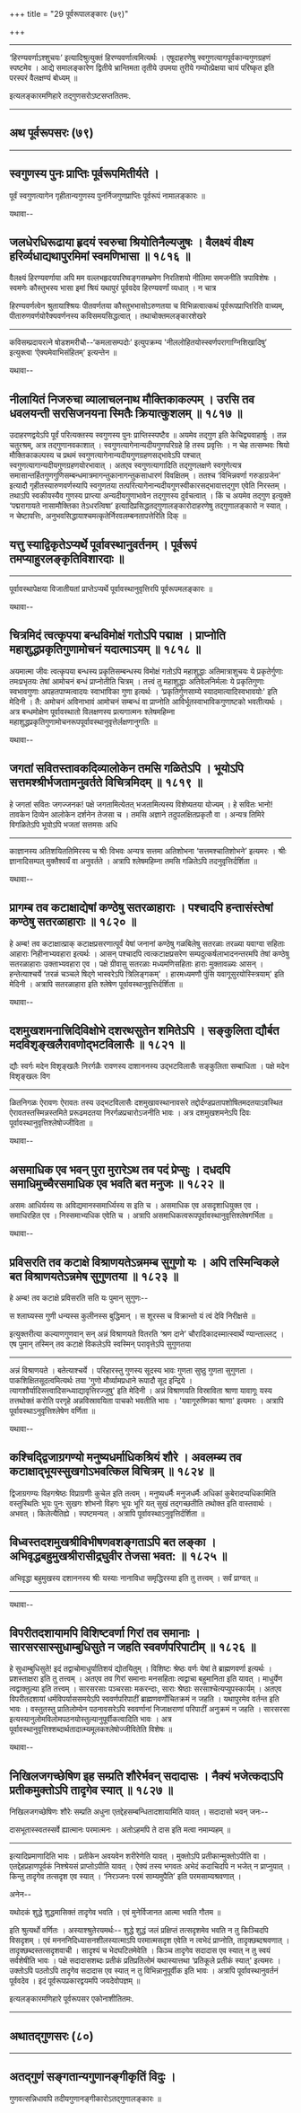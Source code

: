 +++
title = "29 पूर्वरूपालङ्कारः (७९)"

+++



_________


‘हिरण्यवर्णाऽश्शुचयः’ इत्यादिश्रुत्युक्तं हिरण्यवर्णात्वमित्यर्थः ।
एषूदाहरणेषु स्वगुणत्यागपूर्वकान्यगुणग्रहणं स्पष्टमेव । आद्ये समालङ्कारेण
द्वितीये भ्रान्तिमता तृतीये उपमया तुरीये गम्योत्प्रेक्षया चायं परिष्कृत
इति परस्परं वैलक्षण्यं बोध्यम् ॥

इत्यलङ्कारमणिहारे तद्गुणसरोऽष्टसप्ततितमः.


_________


## अथ पूर्वरूपसरः (७९)


_________




## स्वगुणस्य पुनः प्राप्तिः पूर्वरूपमितीर्यते ।

पूर्वं स्वगुणत्यागेन गृहीतान्यगुणस्य पुनर्निजगुणप्राप्तिः पूर्वरूपं
नामालङ्कारः ॥

यथावा--



## जलधेरधिरूढाया हृदयं स्वरुचा श्रियोतिनैल्यजुषः । वैलक्ष्यं वीक्ष्य हरिर्व्यधाद्यथापुरमिमां स्वमणिभासा ॥ १८१६ ॥

वैलक्ष्यं हिरण्यवर्णाया अपि मम वल्लभहृदयपरिष्वङ्गसम्भ्रमेण निरतिशयो
नीलिमा समजनीति त्रपाविशेषः । स्वमणेः कौस्तुभस्य भासा इमां श्रियं यथापुरं
पूर्ववदेव हिरण्यवर्णां व्यधात् । न चात्र

हिरण्यवर्णत्वेन श्रुतायाश्श्रियः पीतवर्णतया कौस्तुभभासोऽरुणतया च
विभिन्नत्वात्कथं पूर्वरूपप्राप्तिरिति वाच्यम्, पीतारुणवर्णयोरैक्यवर्णनस्य
कविसमयसिद्धत्वात् । तथाचोक्तमलङ्कारशेखरे


_________


कविसम्प्रदायरत्ने षोडशमरीचौ--‘कमलासम्पदोः’ इत्युपक्रम्य
'नीललोहितयोस्स्वर्णपरागाग्निशिखादिषु’ इत्युक्त्वा ‘ऐक्यमेवाभिसंहितम्’
इत्यन्तेन ॥

यथावा--



## नीलायितं निजरुचा व्यालाचलनाथ मौक्तिकाकल्पम् । उरसि तव धवलयन्ती सरसिजनयना स्मितैः क्रियात्कुशलम् ॥ १८१७ ॥

उदाहरणद्वयेऽपि पूर्वं परित्यक्तस्य स्वगुणस्य पुनः प्राप्तिस्स्पष्टैव ॥
अयमेव तद्गुण इति केचिद्व्यवाहार्षुः । तन्न चतुरश्रम्, अत्र
तद्गुणानवकाशात् । स्वगुणत्यागेनान्यदीयगुणपरिग्रहे हि तस्य प्रवृत्तिः । न
चेह तत्सम्भवः श्रियो मौक्तिकाकल्पस्य च प्रथमं
स्वगुणत्यागेनान्यदीयगुणग्रहणसद्भावेऽपि पश्चात्
स्वगुणत्यागान्यदीयगुणग्रहणयोरभावात् । अतएव स्वगुणत्यागादिति तद्गुणलक्षणे
स्वगुणेत्यत्र समासान्तर्हितगुणगुणिसम्बन्धमात्रमागन्तुकानागन्तुकसाधारणं
विवक्षितम् । ततश्च ‘विभिन्नवर्णा गरुडाग्रजेन' इत्यादौ
गृहीतस्यारुणवर्णस्यापि स्वगुणतया
तत्परित्यागेनान्यदीयगुणस्वीकारसद्भावात्तद्गुण एवेति निरस्तम् । तथाऽपि
स्वकीयस्यैव गुणस्य प्राप्त्या अन्यदीयगुणाभावेन तद्गुणस्य दुर्वचत्वात् ।
किं च अयमेव तद्गुण इत्युक्ते ‘पद्मरागायते नासामौक्तिका तेऽधरत्विषा’
इत्यादिप्रसिद्धतद्गुणालङ्कारोदाहरणेषु तद्गुणालङ्कारो न स्यात् । न
चेष्टापत्तिः, अनुभवसिद्धायाश्चमत्कृतेर्निरवलम्बनतापत्तेरिति दिक् ॥





## यत्तु स्याद्विकृतेऽप्यर्थे पूर्वावस्थानुवर्तनम् । पूर्वरूपं तमप्याहुरलङ्कृतिविशारदाः ॥


_________


पूर्वावस्थापेक्षया विजातीयतां प्राप्तेऽप्यर्थे पूर्वावस्थानुवृत्तिरपि
पूर्वरूपमलङ्कारः ॥

यथावा--



## चित्रमिदं त्वत्कृपया बन्धविमोक्षं गतोऽपि पद्माक्ष । प्राप्नोति महाशुद्धप्रकृतिगुणामोचनं यदात्माऽयम् ॥ १८१८ ॥

अयमात्मा जीवः त्वत्कृपया बन्धस्य प्रकृतिसम्बन्धस्य विमोक्षं गतोऽपि
महाशुद्धाः अतिमात्राशुचयः ये प्रकृतेर्गुणाः तमःप्रभृतयः तेषां आमोचनं
बन्धं प्राप्नोतीति चित्रम् । तत्त्वं तु महाशुद्धाः अतिवेलनिर्मलाः ये
प्रकृतिगुणाः स्वभावगुणाः अपहतपाप्मत्वादयः स्वाभाविका गुणा इत्यर्थः ।
‘प्रकृतिर्गुणसाम्ये स्यादमात्यादिस्वभावयोः' इति मेदिनी । तै: अमोचनं
अविनाभावं आमोचनं सम्बन्धं वा प्राप्नोति आविर्भूतस्वाभाविकगुणाष्टको
भवतीत्यर्थः । अत्र बन्धमोक्षेण पूर्वावस्थातो विलक्षणस्य प्रत्यगात्मनः
श्लेषमहिम्ना महाशुद्धप्रकृतिगुणामोचनरूपपूर्वावस्थानुवृत्तेर्लक्षणानुगतिः
॥

यथावा--



## जगतां सवितस्तावकदिव्यालोकेन तमसि गळितेऽपि । भूयोऽपि सत्तमश्श्रीर्भजतामनुवर्तते विचित्रमिदम् ॥ १८१९ ॥

हे जगतां सवितः जगज्जनक! पक्षे जगतामित्येतत् भजतामित्यस्य विशेष्यतया
योज्यम् । हे सवितः भानो! तावकेन दिव्येन आलोकेन दर्शनेन तेजसा च । तमसि
अज्ञाने तदुपलक्षितप्रकृतौ वा । अन्यत्र तिमिरे विगळितेऽपि भूयोऽपि भजतां
सत्तमसः अधि


_________


काज्ञानस्य अतिशयिततिमिरस्य च श्रीः विभवः अन्यत्र सत्तमा अतिशोभना
‘सत्तमश्चातिशोभने’ इत्यमरः । श्रीः ज्ञानादिसम्पत् मुक्तैश्वर्यं वा
अनुवर्तते । अत्रापि श्लेषमहिम्ना तमसि गळितेऽपि तदनुवृत्तिर्दर्शिता ॥

यथावा--



## प्रागम्ब तव कटाक्षाद्येषां कण्ठेषु सतरळाहाराः । पश्चादपि हन्तासंस्तेषां कण्ठेषु सतरळाहाराः ॥ १८२० ॥

हे अम्ब! तव कटाक्षात्प्राक् कटाक्षप्रसरणात्पूर्वं येषां जनानां कण्ठेषु
गळबिलेषु सतरळाः तरळ्या यवाग्वा सहिताः आहाराः निहीनाभ्यवहारा इत्यर्थः ।
आसन् पश्चादपि त्वत्कटाक्षप्रसरेण सम्पदुत्कर्षलाभादनन्तरमपि तेषां कण्ठेषु
सतरळाहाराः उक्ताभ्यवहारा एव । पक्षे ग्रीवासु सतरळाः मध्यमणिसहिताः हाराः
मुक्तावळ्यः आसन् । हन्तेत्याश्चर्ये ‘तरळं चञ्चले षिद्गे भास्वरेऽपि
त्रिलिङ्गकम्' । हारमध्यमणौ पुंसि यवागूसुरयोस्स्त्रियाम्' इति मेदिनी ।
अत्रापि सतरळाहारा इति श्लेषेण पूर्वावस्थानुवृत्तिर्दर्शिता ॥

यथावा--



## दशमुखशमनात्त्रिदिविक्षोभे दशरथसुतेन शमितेऽपि । सङ्कुलिता द्यौर्बत मदविशृङ्खलैरावणोद्भटविलासैः ॥ १८२१ ॥

द्यौः स्वर्गः मदेन विशृङ्खलैः निरर्गळैः रावणस्य दाशाननस्य उद्भटविलासैः
सङ्कुलिता सम्बाधिता । पक्षे मदेन विशृङ्खलः विग


_________


ळितनिगळः ऐरावणः ऐरावतः तस्य उद्भटविलासैः दशमुखावस्थानावसरे
तद्दोर्दण्डप्रतापशोषितमदतयाऽवस्थित ऐरावतस्तस्मिन्नस्तमिते प्ररूढमदतया
निरर्गळप्रचारोऽजनीति भावः । अत्र दशमुखशमनेऽपि दिवः
पूर्वावस्थानुवृत्तिश्लेषोज्जीविता ॥

यथावा--



## असमाधिक एव भवन् पुरा मुरारेऽथ तव पदं प्रेप्सुः । दधदपि समाधिमुच्चैरसमाधिक एव भवति बत मनुजः ॥ १८२२ ॥

असमः आधिर्यस्य सः अविद्यमानस्समार्ध्यिस्य स इति च । असमाधिक एव
असदृशाधियुक्त एव । समाधिरहित एव । निस्समाभ्यधिक एवेति च । अत्रापि
असमाधिकत्वरूपपूर्वावस्थानुवृत्तिश्लेषगर्भिता ॥

यथावा--



## प्रविसरति तव कटाक्षे विश्राणयतेऽन्नमम्ब सुगुणो यः । अपि तस्मिन्विकले बत विश्राणयतेऽन्नमेष सुगुणतया ॥ १८२३ ॥

हे अम्ब! तव कटाक्षे प्रविसरति सति यः पुमान् सुगुणः--

स श्लाघ्यस्स गुणी धन्यस्स कुलीनस्स बुद्धिमान् ।
स शूरस्स च विक्रान्तो यं त्वं देवि निरीक्षसे ॥

इत्युक्तरीत्या कल्याणगुणवान् सन् अन्नं विश्राणयते वितरति ‘श्रण दाने’
चौरादिकादस्मात्स्वार्थे ण्यान्ताल्लट् । एष पुमान् तस्मिन् तव कटाक्षे
विकलेऽपि स्वस्मिन् परावृत्तेऽपि सुगुणतया


_________


अन्नं विश्राणयते । बतेत्याश्चर्ये । परिहारस्तु गुणस्य सूदस्य भावः गुणता
सुष्ठु गुणता सुगुणता । पाकशिक्षितसूदत्वमित्यर्थः तया 'गुणो
मौर्व्यामप्रधाने रूपादौ सूद इन्द्रिये ।
त्यागशौर्यादिसत्त्वादिसन्ध्याद्यावृत्तिरज्जुषु' इति मेदिनी । अन्नं
विश्राणयति विस्राविता श्राणा यावागूः यस्य तत्तथोक्तं करोति परगृहे
अन्नविस्रावयिता पाचको भवतीति भावः । 'यवागूरुष्णिका श्राणा' इत्यमरः ।
अत्रापि पूर्वावस्थाऽनुवृत्तिश्लेषेण वर्णिता ॥

यथावा--



## कश्चिद्द्विजाग्रगण्यो मनुष्यधर्माधिकश्रियं शौरे । अवलम्ब्य तव कटाक्षाद्भूयस्सुखगोऽभवत्किल विचित्रम् ॥ १८२४ ॥

द्विजाग्रगण्यः विहगश्रेष्ठः विप्राग्रणीः कुचेल इति तत्वम् ।
मनुष्यधर्मैः मनुजधर्मैः अधिकां कुबेरादप्यधिकामिति वस्तुस्थितिः भूयः पुनः
सुखगः शोभनो विहगः भूयः भूरि यत् सुखं तद्गच्छतीति तथोक्त इति वास्तवार्थः
। अभवत् । किलेत्यैतिह्ये । स्पष्टमन्यत् । अत्रापि
पूर्वावस्थाऽनुवृत्तिर्दर्शिता ॥



## विध्वस्तदशमुखश्रीविभीषणवशङ्गताऽपि बत लङ्का । अभिवृद्धबहुमुखश्रीरासीद्रघुवीर तेजसा भवत: ॥ १८२५ ॥

अभिवृद्धा बहुमुखस्य दशाननस्य श्रीः यस्याः नानाविधा समृद्धिरस्या इति तु
तत्त्वम् । सर्वं प्राग्वत् ॥


_________


यथावा--



## विपरीतदशायामपि विशिष्टवर्णा गिरां तव समानाः । सारसरसास्सुधाम्बुधिसुते न जहति स्ववर्णपरिपाटीम् ॥ १८२६ ॥

हे सुधाम्बुधिसुते! इदं तद्वाचोमाधुर्यातिशयं द्योतयितुम् । विशिष्टः
श्रेष्ठः वर्णः येषां ते ब्राह्मणवर्णा इत्यर्थः । प्रशस्ताक्षरा इति तु
तत्त्वम् । अतएव तव गिरां समानाः मनसहिताः त्वद्वाचा बहुमानिता इति यावत् ।
माधुर्येण त्वद्वाक्तुल्या इति तत्त्वम् । सारसरसाः पञ्चरसाः मकरन्दाः,
साराः श्रेष्ठाः सरसाश्चेत्यप्युपस्कार्यम् । अतएव विपरीतदशायां
धर्मविपर्याससमयेऽपि स्ववर्णपरिपाटीं ब्राह्मणवर्णोचितक्रमं न जहति ।
यथापुरमेव वर्तन्त इति भावः । वस्तुतस्तु प्रातिलोम्येन पठनावसरेऽपि
स्ववर्णानां निजाक्षराणां परिपाटीं अनुक्रमं न जहति । सारसरसा
इत्यस्यानुलोमविलोमपठनयोस्तुल्यानुपूर्वीकत्वादिति भावः । अत्र
पूर्वावस्थानुवृत्तिश्शब्दार्थतादात्म्यमूलकश्लेषोज्जीवितेति विशेषः ॥

यथावा--



## निखिलजगच्छेषिण इह सम्प्रति शौरेर्भवन् सदादासः । नैक्यं भजेत्कदाऽपि प्रतीकमुक्तोऽपि तादृगेव स्यात् ॥ १८२७ ॥

निखिलजगच्छेषिणः शौरेः सम्प्रति अधुना एतद्देहसम्बन्धितादशायामिति यावत् ।
सदादासो भवन् जनः--

दासभूतास्स्वतस्सर्वे ह्यात्मानः परमात्मनः ।
अतोऽहमपि ते दास इति मत्वा नमाम्यहम् ॥


_________


इत्यादिप्रमाणादिति भावः । प्रतीकेन अवयवेन शरीरेणेति यावत् । मुक्तोऽपि
प्रतीकान्मुक्तोऽपीति वा । एतद्देहप्रहाणपूर्वकं निश्श्रेयसं प्राप्तोऽपीति
यावत् । ऐक्यं तस्य भगवतः अभेदं कदाचिदपि न भजेत् न प्राप्नुयात् । किन्तु
तादृगेव तत्सदृश एव स्यात् । ‘निरञ्जनः परमं साम्यमुपैति’ इति
परमसाम्यश्रवणात् ।

अनेन--

यथोदकं शुद्धे शुद्धमासिक्तं तादृगेव भवति ।
एवं मुनेर्विजानत आत्मा भवति गौतम ॥

इति श्रुत्यर्थो वर्णितः । अस्याश्श्रुतेरयमर्थः-- शुद्धे शुद्धं जलं
प्रक्षिप्तं तत्सदृशमेव भवति न तु किञ्चिदपि विसदृशम् । एवं
मनननिदिध्यासनशीलस्यात्माऽपि परमात्मसदृश एवेति न त्वभेदं प्राप्नोति,
तादृक्छब्दश्रवणात् । तादृक्छब्दस्तत्सदृशवाची । सादृश्यं च भेदघटितमेवेति
। किञ्च तादृगेव सदादास एव स्यात् न तु स्वयं सर्वशेषीति भावः । पक्षे
सदादासशब्दः प्रतीकं प्रतिप्रतिलोमं यथास्यात्तथा ‘प्रतिकूले प्रतीकं
स्यात्' इत्यमरः । उक्तोऽपि पठतोऽपि तादृगेव सदादास एव स्यात् न तु
विभिन्नानुपूर्वीक इति भावः । अत्रापि पूर्वावस्थानुवर्तनं पूर्ववदेव । इदं
पूर्वरूपप्रकारद्वयमपि जयदेवोपज्ञम् ॥

इत्यलङ्कारमणिहारे पूर्वरूपसर एकोनाशीतितमः.


_________




## अथातद्गुणसरः (८०)


_________




## अतद्गुणं सङ्गतान्यगुणानङ्गीकृतिं विदुः ।

गुणवत्सन्निधावपि तदीयगुणानङ्गीकारोऽतद्गुणालङ्कारः ॥
